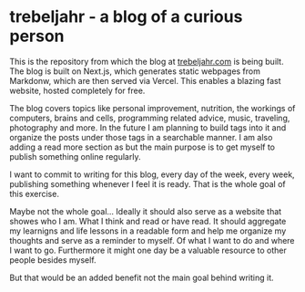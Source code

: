 # trebeljahr - a blog of a curious person

This is the repository from which the blog at [trebeljahr.com](trebeljahr.com) is being built. The blog is built on Next.js, which generates static webpages from Markdonw, which are then served via Vercel. This enables a blazing fast website, hosted completely for free. 

The blog covers topics like personal improvement, nutrition, the workings of computers, brains and cells, programming related advice, music, traveling, photography and more. In the future I am planning to build tags into it and organize the posts under those tags in a searchable manner. I am also adding a read more section as but the main purpose is to get myself to publish something online regularly. 

I want to commit to writing for this blog, every day of the week, every week, publishing something whenever I feel it is ready. That is the whole goal of this exercise. 

Maybe not the whole goal... Ideally it should also serve as a website that showes who I am. What I think and read or have read. It should aggregate my learnigns and life lessons in a readable form and help me organize my thoughts and serve as a reminder to myself. Of what I want to do and where I want to go. Furthermore it might one day be a valuable resource to other people besides myself. 

But that would be an added benefit not the main goal behind writing it.  
